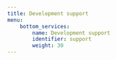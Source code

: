```yaml
---
title: Development support
menu:
    bottom_services:
        name: Development support
        identifier: support
        weight: 30
---
```


